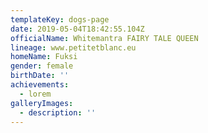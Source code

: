 ```yaml
---
templateKey: dogs-page
date: 2019-05-04T18:42:55.104Z
officialName: Whitemantra FAIRY TALE QUEEN
lineage: www.petitetblanc.eu
homeName: Fuksi
gender: female
birthDate: ''
achievements:
  - lorem
galleryImages:
  - description: ''
---
```



